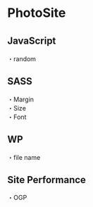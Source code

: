 # PhotoSite  

## JavaScript　　
・random

## SASS  
・Margin  
・Size  
・Font  

## WP  
・file name  


## Site Performance
・OGP
